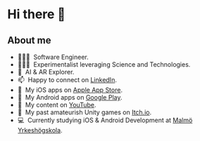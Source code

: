# Hi there 👋

## About me

- 👨🏻‍💻  &nbsp;Software Engineer.
- 👨🏻‍🔬  &nbsp;Experimentalist leveraging Science and Technologies.
- 🤗  &nbsp;AI & AR Explorer.
- 📫  &nbsp;Happy to connect on [LinkedIn][linkedin].
- 📱  &nbsp;My iOS apps on [Apple App Store][apple-app-store].
- 🤖  &nbsp;My Android apps on [Google Play][google-play].
- 🎥  &nbsp;My content on [YouTube][youtube].
- 👾  &nbsp;My past amateurish Unity games on [Itch.io][itch-io].
- 💻  &nbsp;Currently studying iOS & Android Development at [Malmö Yrkeshögskola][my].

[linkedin]: https://www.linkedin.com/in/neurothrone/
[website]: https://neurothrone.tech
[apple-app-store]: https://apps.apple.com/us/developer/zaid-neurothrone/id1475655110
[google-play]: https://play.google.com/store/apps/dev?id=4653025319395600972
[youtube]: https://www.youtube.com/@neurothrone
[itch-io]: https://neurothrone.itch.io/
[my]: https://my.se/
